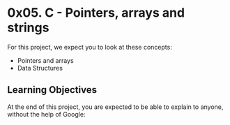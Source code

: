 # 0x05. C - Pointers, arrays and strings

For this project, we expect you to look at these concepts:
- Pointers and arrays
- Data Structures

## Learning Objectives
At the end of this project, you are expected to be able to explain to anyone, without the help of Google:
